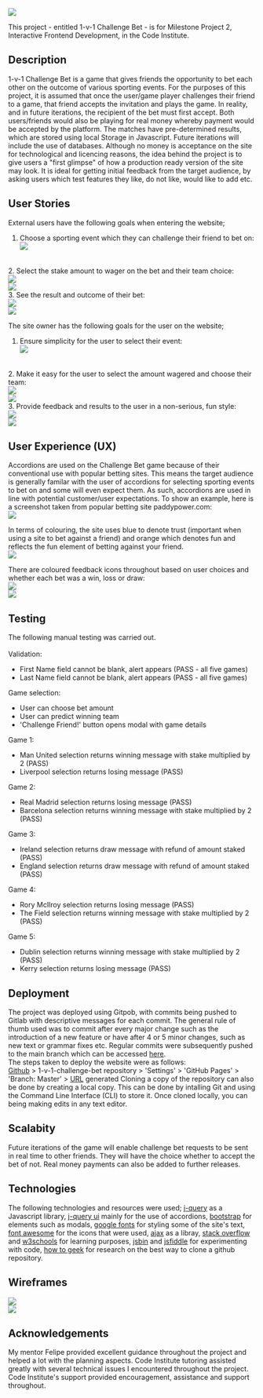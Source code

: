 <img src="/assets/images/gametitleimage.JPG" style="margin: 0;">

This project - entitled 1-v-1 Challenge Bet - is for Milestone Project 2, Interactive Frontend Development, in the Code Institute.

## Description
1-v-1 Challenge Bet is a game that gives friends the opportunity to bet each other on the outcome of various sporting events.
For the purposes of this project, it is assumed that once the user/game player challenges their friend to a game, that 
friend accepts the invitation and plays the game. In reality, and in future iterations, the recipient of the bet must first accept.
Both users/friends would also be playing for real money whereby payment would be accepted by the platform.
The matches have pre-determined results, which are stored using local Storage in Javascript. Future iterations will include the use of databases.
Although no money is acceptance on the site for technological and licencing reasons, the idea behind the project is to give users a "first glimpse"
of how a production ready version of the site may look. It is ideal for getting initial feedback from the target audience, by asking users which test
features they like, do not like, would like to add etc. 

## User Stories
External users have the following goals when entering the website;
1. Choose a sporting event which they can challenge their friend to bet on:<br>
<img src="/assets/images/eventchoice.JPG"><br>
<br>
2. Select the stake amount to wager on the bet and their team choice:<br>
<img src="/assets/images/chooseamount.JPG"><br>
<img src="/assets/images/chooseteam1.JPG">
<br>
3. See the result and outcome of their bet:<br>
<img src="/assets/images/result1.JPG"><br>
<img src="/assets/images/result1a.JPG">

The site owner has the following goals for the user on the website;
1. Ensure simplicity for the user to select their event:<br>
<img src="/assets/images/eventchoice.JPG"><br>
<br>
2. Make it easy for the user to select the amount wagered and choose their team:<br>
<img src="/assets/images/chooseamount.JPG"><br>
<img src="/assets/images/chooseteam2.JPG">
<br>
3. Provide feedback and results to the user in a non-serious, fun style:<br>
<img src="/assets/images/result2.JPG"><br>
<img src="/assets/images/result2a.JPG">

## User Experience (UX)
Accordions are used on the Challenge Bet game because of their conventional use with popular betting sites. This means the target
audience is generally familar with the user of accordions for selecting sporting events to bet on and some will even expect them.
As such, accordions are used in line with potential customer/user expectations.
To show an example, here is a screenshot taken from popular betting site paddypower.com:<br>
<img src="/assets/images/paddypaccordion.JPG"><br>

In terms of colouring, the site uses blue to denote trust (important when using a site to bet against a friend) and orange which denotes 
fun and reflects the fun element of betting against your friend.<br>
<img src="/assets/images/blueorange.JPG"><br>

There are coloured feedback icons throughout based on user choices and whether each bet was a win, loss or draw:<br>
<img src="/assets/images/feedback1.JPG"><br>
<img src="/assets/images/feedback2.JPG"><br>

## Testing
The following manual testing was carried out.<br><br>
Validation:
- First Name field cannot be blank, alert appears (PASS - all five games)
- Last Name field cannot be blank, alert appears (PASS - all five games)

Game selection:
- User can choose bet amount
- User can predict winning team
- 'Challenge Friend!' button opens modal with game details

Game 1:
- Man United selection returns winning message with stake multiplied by 2 (PASS)
- Liverpool selection returns losing message (PASS)

Game 2:
- Real Madrid selection returns losing message (PASS)
- Barcelona selection returns winning message with stake multiplied by 2 (PASS)

Game 3:
- Ireland selection returns draw message with refund of amount staked (PASS)
- England selection returns draw message with refund of amount staked (PASS)

Game 4:
- Rory McIlroy selection returns losing message (PASS)
- The Field selection returns winning message with stake multiplied by 2 (PASS)

Game 5:
- Dublin selection returns winning message with stake multiplied by 2 (PASS)
- Kerry selection returns losing message (PASS)

## Deployment
The project was deployed using Gitpob, with commits being pushed to Gitlab with descriptive messages 
for each commit. The general rule of thumb used was to commit after every major change such as the 
introduction of a new feature or have after 4 or 5 minor changes, such as new text or grammar fixes etc.
Regular commits were subsequently pushed to the main branch which can be accessed [here](https://github.com/RoyoftheRavers/1-v-1-challenge-bet).<br>
The steps taken to deploy the website were as follows:<br> 
[Github](https://github.com/Code-Institute-Org/gitpod-full-template) > 1-v-1-challenge-bet repository > 'Settings' > 'GitHub Pages' > 'Branch: Master' > [URL](https://royoftheravers.github.io/1-v-1-challenge-bet/) generated
Cloning a copy of the repository can also be done by creating a local copy. This can be done by intalling Git and using the 
Command Line Interface (CLI) to store it. Once cloned locally, you can being making edits in any text editor.

## Scalabity
Future iterations of the game will enable challenge bet requests to be sent in real time to other friends. They will
have the choice whether to accept the bet of not. Real money payments can also be added to further releases.

## Technologies
The following technologies and resources were used;
[j-query](https://plugins.jquery.com/) as a Javascript library,
[j-query ui](https://jqueryui.com/) mainly for the use of accordions,
[bootstrap](https://www.bootstrapcdn.com/) for elements such as modals,
[google fonts](https://fonts.google.com/) for styling some of the site's text,
[font awesome](https://fontawesome.com/) for the icons that were used,
[ajax](https://cdnjs.cloudflare.com/ajax/libs/popper.js/1.12.9/umd/popper.min.js) as a libray,
[stack overflow](https://stackoverflow.com/) and [w3schools](https://www.w3schools.com/) for learning purposes,
[jsbin](https://jsbin.com/?html,output) and [jsfiddle](https://jsfiddle.net/) for experimenting with code,
[how to geek](www.howtogeek.com) for research on the best way to clone a github repository.

## Wireframes
<img src="/assets/images/wireframe1.JPG"><br>
<img src="/assets/images/wireframe2.JPG"><br>

## Acknowledgements
My mentor Felipe provided excellent guidance throughout the project and helped a lot with the planning aspects. Code Institute tutoring assisted greatly with several technical issues I
encountered throughout the project. Code Institute's support provided encouragement, assistance and support throughout.
